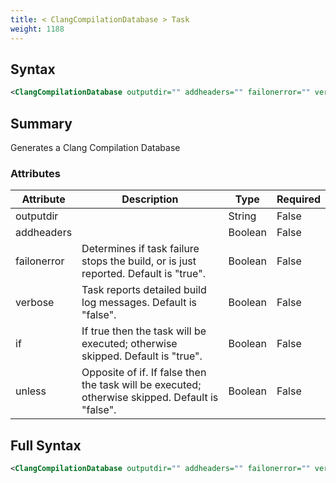 ```yaml
---
title: < ClangCompilationDatabase > Task
weight: 1188
---
```

## Syntax
```xml
<ClangCompilationDatabase outputdir="" addheaders="" failonerror="" verbose="" if="" unless="" />
```
## Summary ##
Generates a Clang Compilation Database


### Attributes
| Attribute | Description | Type | Required |
| --------- | ----------- | ---- | -------- |
| outputdir |  | String | False |
| addheaders |  | Boolean | False |
| failonerror | Determines if task failure stops the build, or is just reported. Default is &quot;true&quot;. | Boolean | False |
| verbose | Task reports detailed build log messages.  Default is &quot;false&quot;. | Boolean | False |
| if | If true then the task will be executed; otherwise skipped. Default is &quot;true&quot;. | Boolean | False |
| unless | Opposite of if.  If false then the task will be executed; otherwise skipped. Default is &quot;false&quot;. | Boolean | False |

## Full Syntax
```xml
<ClangCompilationDatabase outputdir="" addheaders="" failonerror="" verbose="" if="" unless="" />
```
